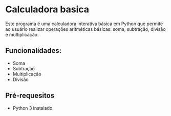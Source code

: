 # Calculadora basica
Este programa é uma calculadora interativa básica em Python que permite ao usuário realizar operações aritméticas básicas: soma, subtração, divisão e multiplicação.

## Funcionalidades: 
* Soma
* Subtração
* Multiplicação
* Divisão

## Pré-requesitos
* Python 3 instalado.
